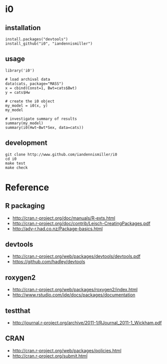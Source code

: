 # i0

## installation

    install.packages("devtools")
    install_github("i0", "iandennismiller")

## usage

    library('i0')

    # load archival data
    data(cats, package="MASS")
    x = cbind(Const=1, Bwt=cats$Bwt)
    y = cats$Hw

    # create the i0 object
    my_model = i0(x, y)
    my_model

    # investigate summary of results
    summary(my_model)
    summary(i0(Hwt~Bwt*Sex, data=cats))

## development

    git clone http://www.github.com/iandennismiller/i0
    cd i0
    make test
    make check

# Reference

## R packaging

- http://cran.r-project.org/doc/manuals/R-exts.html
- http://cran.r-project.org/doc/contrib/Leisch-CreatingPackages.pdf
- http://adv-r.had.co.nz/Package-basics.html

## devtools

- http://cran.r-project.org/web/packages/devtools/devtools.pdf
- https://github.com/hadley/devtools

## roxygen2

- http://cran.r-project.org/web/packages/roxygen2/index.html
- http://www.rstudio.com/ide/docs/packages/documentation

## testthat

- http://journal.r-project.org/archive/2011-1/RJournal_2011-1_Wickham.pdf

## CRAN

- http://cran.r-project.org/web/packages/policies.html
- http://cran.r-project.org/submit.html
